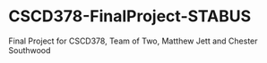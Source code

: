 # CSCD378-FinalProject-STABUS
Final Project for CSCD378, Team of Two, Matthew Jett and Chester Southwood
